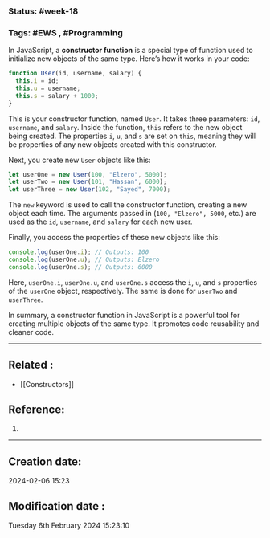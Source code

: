 
### Status: #week-18

### Tags: #EWS  , #Programming 


In JavaScript, a **constructor function** is a special type of function used to initialize new objects of the same type. Here’s how it works in your code:

```javascript
function User(id, username, salary) {
  this.i = id;
  this.u = username;
  this.s = salary + 1000;
}
```

This is your constructor function, named `User`. It takes three parameters: `id`, `username`, and `salary`. Inside the function, `this` refers to the new object being created. The properties `i`, `u`, and `s` are set on `this`, meaning they will be properties of any new objects created with this constructor.

Next, you create new `User` objects like this:

```javascript
let userOne = new User(100, "Elzero", 5000);
let userTwo = new User(101, "Hassan", 6000);
let userThree = new User(102, "Sayed", 7000);
```

The `new` keyword is used to call the constructor function, creating a new object each time. The arguments passed in (`100, "Elzero", 5000`, etc.) are used as the `id`, `username`, and `salary` for each new user.

Finally, you access the properties of these new objects like this:

```javascript
console.log(userOne.i); // Outputs: 100
console.log(userOne.u); // Outputs: Elzero
console.log(userOne.s); // Outputs: 6000
```

Here, `userOne.i`, `userOne.u`, and `userOne.s` access the `i`, `u`, and `s` properties of the `userOne` object, respectively. The same is done for `userTwo` and `userThree`.

In summary, a constructor function in JavaScript is a powerful tool for creating multiple objects of the same type. It promotes code reusability and cleaner code.

______________________________________________________________________


## Related : 

- [[Constructors]]

## Reference: 

1.  


---

  ## Creation date: 
  
  2024-02-06 15:23 
  
  
   ## Modification date :
   
   Tuesday 6th February 2024 15:23:10